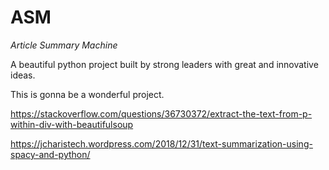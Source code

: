 # ASM

_Article Summary Machine_

A beautiful python project built by strong leaders with great and innovative ideas.

This is gonna be a wonderful project.

https://stackoverflow.com/questions/36730372/extract-the-text-from-p-within-div-with-beautifulsoup

https://jcharistech.wordpress.com/2018/12/31/text-summarization-using-spacy-and-python/
